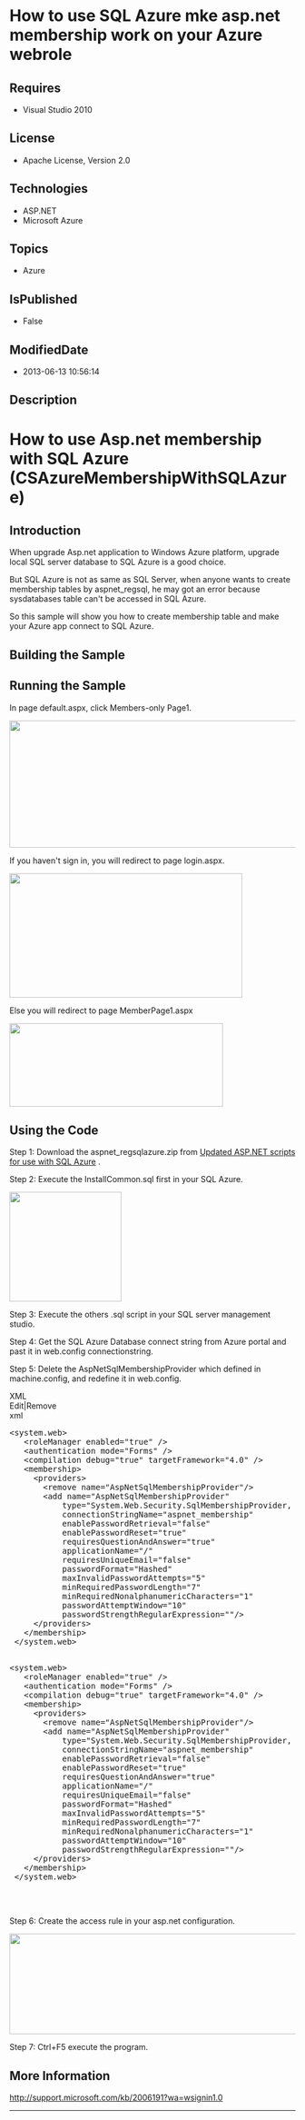 # How to use SQL Azure mke asp.net membership work on your Azure webrole
## Requires
* Visual Studio 2010
## License
* Apache License, Version 2.0
## Technologies
* ASP.NET
* Microsoft Azure
## Topics
* Azure
## IsPublished
* False
## ModifiedDate
* 2013-06-13 10:56:14
## Description

<h1>How to use Asp.net membership with SQL Azure (CSAzureMembershipWithSQLAzure)</h1>
<h2>Introduction</h2>
<p class="MsoNormal">When upgrade Asp.net application to Windows Azure platform, upgrade local SQL server database to SQL Azure is a good choice.
</p>
<p class="MsoNormal">But SQL Azure is not as same as SQL Server, when anyone wants to create membership tables by aspnet_regsql, he may got an error because sysdatabases table can't be accessed in SQL Azure.
</p>
<p class="MsoNormal">So this sample will show you how to create membership table and make your Azure app connect to SQL Azure.</p>
<h2>Building the Sample</h2>
<p class="MsoNormal"></p>
<p class="MsoNormal"></p>
<h2>Running the Sample</h2>
<p class="MsoNormal">In page default.aspx, click Members-only Page1.</p>
<p class="MsoNormal"><span style=""><img src="/site/view/file/84775/1/image.png" alt="" width="576" height="224" align="middle">
</span></p>
<p class="MsoNormal">If you haven't sign in, you will redirect to page login.aspx.</p>
<p class="MsoNormal"><span style=""><img src="/site/view/file/84776/1/image.png" alt="" width="410" height="219" align="middle">
</span></p>
<p class="MsoNormal">Else you will redirect to page MemberPage1.aspx</p>
<p class="MsoNormal"><span style=""><img src="/site/view/file/84777/1/image.png" alt="" width="376" height="147" align="middle">
</span></p>
<h2>Using the Code</h2>
<p class="MsoNormal">Step 1: Download the aspnet_regsqlazure.zip from <a href="http://archive.msdn.microsoft.com/KB2006191/Release/ProjectReleases.aspx?ReleaseId=3539">
Updated ASP.NET scripts for use with SQL Azure</a> . </p>
<p class="MsoNormal">Step 2: Execute the InstallCommon.sql first in your SQL Azure.
</p>
<p class="MsoNormal"><span style=""><img src="/site/view/file/84778/1/image.png" alt="" width="197" height="193" align="middle">
</span></p>
<p class="MsoNormal">Step 3: Execute the others .sql script in your SQL server management studio.
</p>
<p class="MsoNormal">Step 4: Get the SQL Azure Database connect string from Azure portal and past it in web.config connectionstring.</p>
<p class="MsoNormal">Step 5: Delete the AspNetSqlMembershipProvider which defined in machine.config, and redefine it in web.config.</p>
<div class="scriptcode">
<div class="pluginEditHolder" pluginCommand="mceScriptCode">
<div class="title"><span>XML</span></div>
<div class="pluginLinkHolder"><span class="pluginEditHolderLink">Edit</span>|<span class="pluginRemoveHolderLink">Remove</span>
</div>
<span class="hidden">xml</span>
<pre class="hidden">
&lt;system.web&gt;
&nbsp;&nbsp; &lt;roleManager enabled=&quot;true&quot; /&gt;
&nbsp;&nbsp; &lt;authentication mode=&quot;Forms&quot; /&gt;
&nbsp;&nbsp; &lt;compilation debug=&quot;true&quot; targetFramework=&quot;4.0&quot; /&gt;
&nbsp;&nbsp; &lt;membership&gt;
&nbsp;&nbsp;&nbsp;&nbsp; &lt;providers&gt;
&nbsp;&nbsp;&nbsp;&nbsp;&nbsp;&nbsp; &lt;remove name=&quot;AspNetSqlMembershipProvider&quot;/&gt;
&nbsp;&nbsp;&nbsp;&nbsp;&nbsp;&nbsp; &lt;add name=&quot;AspNetSqlMembershipProvider&quot;
&nbsp;&nbsp;&nbsp;&nbsp;&nbsp;&nbsp;&nbsp;&nbsp;&nbsp;&nbsp; type=&quot;System.Web.Security.SqlMembershipProvider, System.Web, Version=2.0.0.0, Culture=neutral, PublicKeyToken=b03f5f7f11d50a3a&quot;
&nbsp;&nbsp;&nbsp;&nbsp;&nbsp;&nbsp;&nbsp;&nbsp;&nbsp;&nbsp; connectionStringName=&quot;aspnet_membership&quot;
&nbsp;&nbsp;&nbsp;&nbsp;&nbsp;&nbsp;&nbsp;&nbsp;&nbsp;&nbsp; enablePasswordRetrieval=&quot;false&quot;
&nbsp;&nbsp;&nbsp;&nbsp;&nbsp;&nbsp;&nbsp;&nbsp;&nbsp;&nbsp; enablePasswordReset=&quot;true&quot;
&nbsp;&nbsp;&nbsp;&nbsp;&nbsp;&nbsp;&nbsp;&nbsp;&nbsp;&nbsp; requiresQuestionAndAnswer=&quot;true&quot;
&nbsp;&nbsp;&nbsp;&nbsp;&nbsp;&nbsp;&nbsp;&nbsp;&nbsp;&nbsp; applicationName=&quot;/&quot;
&nbsp;&nbsp;&nbsp;&nbsp;&nbsp;&nbsp;&nbsp;&nbsp;&nbsp;&nbsp; requiresUniqueEmail=&quot;false&quot;
&nbsp;&nbsp;&nbsp;&nbsp;&nbsp;&nbsp;&nbsp;&nbsp;&nbsp;&nbsp; passwordFormat=&quot;Hashed&quot;
&nbsp;&nbsp;&nbsp;&nbsp;&nbsp;&nbsp;&nbsp;&nbsp;&nbsp;&nbsp; maxInvalidPasswordAttempts=&quot;5&quot;
&nbsp;&nbsp;&nbsp;&nbsp;&nbsp;&nbsp;&nbsp;&nbsp;&nbsp;&nbsp; minRequiredPasswordLength=&quot;7&quot;
&nbsp;&nbsp;&nbsp;&nbsp;&nbsp;&nbsp;&nbsp;&nbsp;&nbsp;&nbsp; minRequiredNonalphanumericCharacters=&quot;1&quot;
&nbsp;&nbsp;&nbsp;&nbsp;&nbsp;&nbsp;&nbsp;&nbsp;&nbsp;&nbsp; passwordAttemptWindow=&quot;10&quot;
&nbsp;&nbsp;&nbsp;&nbsp;&nbsp;&nbsp;&nbsp;&nbsp;&nbsp;&nbsp; passwordStrengthRegularExpression=&quot;&quot;/&gt;
&nbsp;&nbsp;&nbsp;&nbsp; &lt;/providers&gt;
&nbsp;&nbsp; &lt;/membership&gt;
 &lt;/system.web&gt;

</pre>
<pre id="codePreview" class="xml">
&lt;system.web&gt;
&nbsp;&nbsp; &lt;roleManager enabled=&quot;true&quot; /&gt;
&nbsp;&nbsp; &lt;authentication mode=&quot;Forms&quot; /&gt;
&nbsp;&nbsp; &lt;compilation debug=&quot;true&quot; targetFramework=&quot;4.0&quot; /&gt;
&nbsp;&nbsp; &lt;membership&gt;
&nbsp;&nbsp;&nbsp;&nbsp; &lt;providers&gt;
&nbsp;&nbsp;&nbsp;&nbsp;&nbsp;&nbsp; &lt;remove name=&quot;AspNetSqlMembershipProvider&quot;/&gt;
&nbsp;&nbsp;&nbsp;&nbsp;&nbsp;&nbsp; &lt;add name=&quot;AspNetSqlMembershipProvider&quot;
&nbsp;&nbsp;&nbsp;&nbsp;&nbsp;&nbsp;&nbsp;&nbsp;&nbsp;&nbsp; type=&quot;System.Web.Security.SqlMembershipProvider, System.Web, Version=2.0.0.0, Culture=neutral, PublicKeyToken=b03f5f7f11d50a3a&quot;
&nbsp;&nbsp;&nbsp;&nbsp;&nbsp;&nbsp;&nbsp;&nbsp;&nbsp;&nbsp; connectionStringName=&quot;aspnet_membership&quot;
&nbsp;&nbsp;&nbsp;&nbsp;&nbsp;&nbsp;&nbsp;&nbsp;&nbsp;&nbsp; enablePasswordRetrieval=&quot;false&quot;
&nbsp;&nbsp;&nbsp;&nbsp;&nbsp;&nbsp;&nbsp;&nbsp;&nbsp;&nbsp; enablePasswordReset=&quot;true&quot;
&nbsp;&nbsp;&nbsp;&nbsp;&nbsp;&nbsp;&nbsp;&nbsp;&nbsp;&nbsp; requiresQuestionAndAnswer=&quot;true&quot;
&nbsp;&nbsp;&nbsp;&nbsp;&nbsp;&nbsp;&nbsp;&nbsp;&nbsp;&nbsp; applicationName=&quot;/&quot;
&nbsp;&nbsp;&nbsp;&nbsp;&nbsp;&nbsp;&nbsp;&nbsp;&nbsp;&nbsp; requiresUniqueEmail=&quot;false&quot;
&nbsp;&nbsp;&nbsp;&nbsp;&nbsp;&nbsp;&nbsp;&nbsp;&nbsp;&nbsp; passwordFormat=&quot;Hashed&quot;
&nbsp;&nbsp;&nbsp;&nbsp;&nbsp;&nbsp;&nbsp;&nbsp;&nbsp;&nbsp; maxInvalidPasswordAttempts=&quot;5&quot;
&nbsp;&nbsp;&nbsp;&nbsp;&nbsp;&nbsp;&nbsp;&nbsp;&nbsp;&nbsp; minRequiredPasswordLength=&quot;7&quot;
&nbsp;&nbsp;&nbsp;&nbsp;&nbsp;&nbsp;&nbsp;&nbsp;&nbsp;&nbsp; minRequiredNonalphanumericCharacters=&quot;1&quot;
&nbsp;&nbsp;&nbsp;&nbsp;&nbsp;&nbsp;&nbsp;&nbsp;&nbsp;&nbsp; passwordAttemptWindow=&quot;10&quot;
&nbsp;&nbsp;&nbsp;&nbsp;&nbsp;&nbsp;&nbsp;&nbsp;&nbsp;&nbsp; passwordStrengthRegularExpression=&quot;&quot;/&gt;
&nbsp;&nbsp;&nbsp;&nbsp; &lt;/providers&gt;
&nbsp;&nbsp; &lt;/membership&gt;
 &lt;/system.web&gt;

</pre>
</div>
</div>
<div class="endscriptcode">&nbsp;</div>
<p class="MsoNormal"></p>
<p class="MsoNormal">Step 6: Create the access rule in your asp.net configuration.
</p>
<p class="MsoNormal"><span style=""><img src="/site/view/file/84779/1/image.png" alt="" width="576" height="177" align="middle">
</span></p>
<p class="MsoNormal">Step 7: Ctrl&#43;F5 execute the program. </p>
<p class="MsoNormal"></p>
<h2>More Information</h2>
<p class="MsoNormal"><span style=""><a href="http://support.microsoft.com/kb/2006191?wa=wsignin1.0">http://support.microsoft.com/kb/2006191?wa=wsignin1.0</a></span></p>
<hr>
<div><a href="http://go.microsoft.com/?linkid=9759640" style="margin-top:3px"><img alt="" src="http://bit.ly/onecodelogo">
</a></div>
